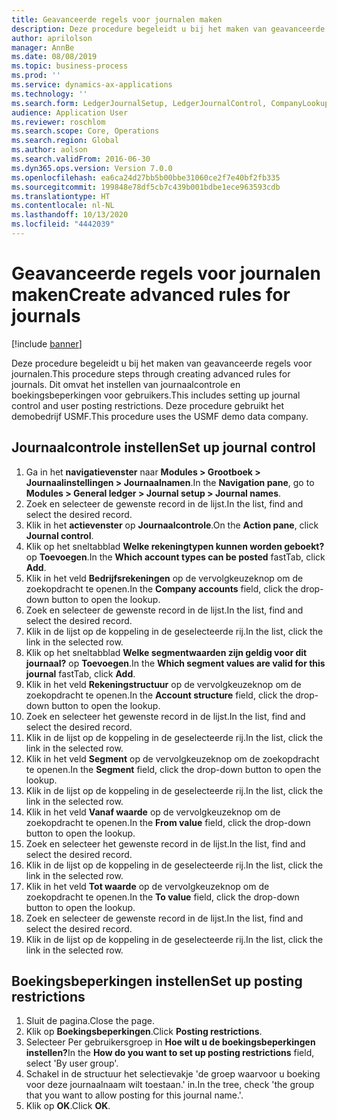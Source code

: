 ```yaml
---
title: Geavanceerde regels voor journalen maken
description: Deze procedure begeleidt u bij het maken van geavanceerde regels voor journalen.
author: aprilolson
manager: AnnBe
ms.date: 08/08/2019
ms.topic: business-process
ms.prod: ''
ms.service: dynamics-ax-applications
ms.technology: ''
ms.search.form: LedgerJournalSetup, LedgerJournalControl, CompanyLookup, LedgerJournalPostControl
audience: Application User
ms.reviewer: roschlom
ms.search.scope: Core, Operations
ms.search.region: Global
ms.author: aolson
ms.search.validFrom: 2016-06-30
ms.dyn365.ops.version: Version 7.0.0
ms.openlocfilehash: ea6ca24d27bb5b00bbe31060ce2f7e40bf2fb335
ms.sourcegitcommit: 199848e78df5cb7c439b001bdbe1ece963593cdb
ms.translationtype: HT
ms.contentlocale: nl-NL
ms.lasthandoff: 10/13/2020
ms.locfileid: "4442039"
---
```

# <a name="create-advanced-rules-for-journals"></a><span data-ttu-id="619b6-103">Geavanceerde regels voor journalen maken</span><span class="sxs-lookup"><span data-stu-id="619b6-103">Create advanced rules for journals</span></span>

[!include [banner](../../includes/banner.md)]

<span data-ttu-id="619b6-104">Deze procedure begeleidt u bij het maken van geavanceerde regels voor journalen.</span><span class="sxs-lookup"><span data-stu-id="619b6-104">This procedure steps through creating advanced rules for journals.</span></span> <span data-ttu-id="619b6-105">Dit omvat het instellen van journaalcontrole en boekingsbeperkingen voor gebruikers.</span><span class="sxs-lookup"><span data-stu-id="619b6-105">This includes setting up journal control and user posting restrictions.</span></span> <span data-ttu-id="619b6-106">Deze procedure gebruikt het demobedrijf USMF.</span><span class="sxs-lookup"><span data-stu-id="619b6-106">This procedure uses the USMF demo data company.</span></span>


## <a name="set-up-journal-control"></a><span data-ttu-id="619b6-107">Journaalcontrole instellen</span><span class="sxs-lookup"><span data-stu-id="619b6-107">Set up journal control</span></span>
1. <span data-ttu-id="619b6-108">Ga in het **navigatievenster** naar **Modules > Grootboek > Journaalinstellingen > Journaalnamen**.</span><span class="sxs-lookup"><span data-stu-id="619b6-108">In the **Navigation pane**, go to **Modules > General ledger > Journal setup > Journal names**.</span></span>
2. <span data-ttu-id="619b6-109">Zoek en selecteer de gewenste record in de lijst.</span><span class="sxs-lookup"><span data-stu-id="619b6-109">In the list, find and select the desired record.</span></span>
3. <span data-ttu-id="619b6-110">Klik in het **actievenster** op **Journaalcontrole**.</span><span class="sxs-lookup"><span data-stu-id="619b6-110">On the **Action pane**, click **Journal control**.</span></span>
4. <span data-ttu-id="619b6-111">Klik op het sneltabblad **Welke rekeningtypen kunnen worden geboekt?** op **Toevoegen**.</span><span class="sxs-lookup"><span data-stu-id="619b6-111">In the **Which account types can be posted** fastTab, click **Add**.</span></span>
5. <span data-ttu-id="619b6-112">Klik in het veld **Bedrijfsrekeningen** op de vervolgkeuzeknop om de zoekopdracht te openen.</span><span class="sxs-lookup"><span data-stu-id="619b6-112">In the **Company accounts** field, click the drop-down button to open the lookup.</span></span>
6. <span data-ttu-id="619b6-113">Zoek en selecteer de gewenste record in de lijst.</span><span class="sxs-lookup"><span data-stu-id="619b6-113">In the list, find and select the desired record.</span></span>
7. <span data-ttu-id="619b6-114">Klik in de lijst op de koppeling in de geselecteerde rij.</span><span class="sxs-lookup"><span data-stu-id="619b6-114">In the list, click the link in the selected row.</span></span>
8. <span data-ttu-id="619b6-115">Klik op het sneltabblad **Welke segmentwaarden zijn geldig voor dit journaal?** op **Toevoegen**.</span><span class="sxs-lookup"><span data-stu-id="619b6-115">In the **Which segment values are valid for this journal** fastTab, click **Add**.</span></span>
9. <span data-ttu-id="619b6-116">Klik in het veld **Rekeningstructuur** op de vervolgkeuzeknop om de zoekopdracht te openen.</span><span class="sxs-lookup"><span data-stu-id="619b6-116">In the **Account structure** field, click the drop-down button to open the lookup.</span></span>
10. <span data-ttu-id="619b6-117">Zoek en selecteer het gewenste record in de lijst.</span><span class="sxs-lookup"><span data-stu-id="619b6-117">In the list, find and select the desired record.</span></span>
11. <span data-ttu-id="619b6-118">Klik in de lijst op de koppeling in de geselecteerde rij.</span><span class="sxs-lookup"><span data-stu-id="619b6-118">In the list, click the link in the selected row.</span></span>
12. <span data-ttu-id="619b6-119">Klik in het veld **Segment** op de vervolgkeuzeknop om de zoekopdracht te openen.</span><span class="sxs-lookup"><span data-stu-id="619b6-119">In the **Segment** field, click the drop-down button to open the lookup.</span></span>
13. <span data-ttu-id="619b6-120">Klik in de lijst op de koppeling in de geselecteerde rij.</span><span class="sxs-lookup"><span data-stu-id="619b6-120">In the list, click the link in the selected row.</span></span>
14. <span data-ttu-id="619b6-121">Klik in het veld **Vanaf waarde** op de vervolgkeuzeknop om de zoekopdracht te openen.</span><span class="sxs-lookup"><span data-stu-id="619b6-121">In the **From value** field, click the drop-down button to open the lookup.</span></span>
15. <span data-ttu-id="619b6-122">Zoek en selecteer het gewenste record in de lijst.</span><span class="sxs-lookup"><span data-stu-id="619b6-122">In the list, find and select the desired record.</span></span>
16. <span data-ttu-id="619b6-123">Klik in de lijst op de koppeling in de geselecteerde rij.</span><span class="sxs-lookup"><span data-stu-id="619b6-123">In the list, click the link in the selected row.</span></span>
17. <span data-ttu-id="619b6-124">Klik in het veld **Tot waarde** op de vervolgkeuzeknop om de zoekopdracht te openen.</span><span class="sxs-lookup"><span data-stu-id="619b6-124">In the **To value** field, click the drop-down button to open the lookup.</span></span>
18. <span data-ttu-id="619b6-125">Zoek en selecteer de gewenste record in de lijst.</span><span class="sxs-lookup"><span data-stu-id="619b6-125">In the list, find and select the desired record.</span></span>
19. <span data-ttu-id="619b6-126">Klik in de lijst op de koppeling in de geselecteerde rij.</span><span class="sxs-lookup"><span data-stu-id="619b6-126">In the list, click the link in the selected row.</span></span>

## <a name="set-up-posting-restrictions"></a><span data-ttu-id="619b6-127">Boekingsbeperkingen instellen</span><span class="sxs-lookup"><span data-stu-id="619b6-127">Set up posting restrictions</span></span>
1. <span data-ttu-id="619b6-128">Sluit de pagina.</span><span class="sxs-lookup"><span data-stu-id="619b6-128">Close the page.</span></span>
2. <span data-ttu-id="619b6-129">Klik op **Boekingsbeperkingen**.</span><span class="sxs-lookup"><span data-stu-id="619b6-129">Click **Posting restrictions**.</span></span>
3. <span data-ttu-id="619b6-130">Selecteer Per gebruikersgroep in **Hoe wilt u de boekingsbeperkingen instellen?**</span><span class="sxs-lookup"><span data-stu-id="619b6-130">In the **How do you want to set up posting restrictions** field, select 'By user group'.</span></span>
4. <span data-ttu-id="619b6-131">Schakel in de structuur het selectievakje 'de groep waarvoor u boeking voor deze journaalnaam wilt toestaan.' in.</span><span class="sxs-lookup"><span data-stu-id="619b6-131">In the tree, check 'the group that you want to allow posting for this journal name.'.</span></span>
5. <span data-ttu-id="619b6-132">Klik op **OK**.</span><span class="sxs-lookup"><span data-stu-id="619b6-132">Click **OK**.</span></span>

